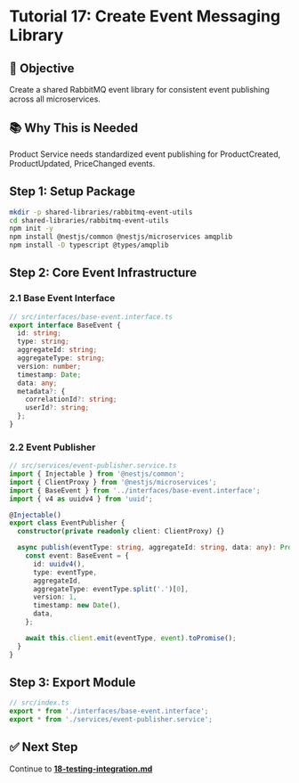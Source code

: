 # Tutorial 17: Create Event Messaging Library

## 🎯 Objective
Create a shared RabbitMQ event library for consistent event publishing across all microservices.

## 📚 Why This is Needed
Product Service needs standardized event publishing for ProductCreated, ProductUpdated, PriceChanged events.

## Step 1: Setup Package
```bash
mkdir -p shared-libraries/rabbitmq-event-utils
cd shared-libraries/rabbitmq-event-utils
npm init -y
npm install @nestjs/common @nestjs/microservices amqplib
npm install -D typescript @types/amqplib
```

## Step 2: Core Event Infrastructure

### 2.1 Base Event Interface
```typescript
// src/interfaces/base-event.interface.ts
export interface BaseEvent {
  id: string;
  type: string;
  aggregateId: string;
  aggregateType: string;
  version: number;
  timestamp: Date;
  data: any;
  metadata?: {
    correlationId?: string;
    userId?: string;
  };
}
```

### 2.2 Event Publisher
```typescript
// src/services/event-publisher.service.ts
import { Injectable } from '@nestjs/common';
import { ClientProxy } from '@nestjs/microservices';
import { BaseEvent } from '../interfaces/base-event.interface';
import { v4 as uuidv4 } from 'uuid';

@Injectable()
export class EventPublisher {
  constructor(private readonly client: ClientProxy) {}

  async publish(eventType: string, aggregateId: string, data: any): Promise<void> {
    const event: BaseEvent = {
      id: uuidv4(),
      type: eventType,
      aggregateId,
      aggregateType: eventType.split('.')[0],
      version: 1,
      timestamp: new Date(),
      data,
    };

    await this.client.emit(eventType, event).toPromise();
  }
}
```

## Step 3: Export Module
```typescript
// src/index.ts
export * from './interfaces/base-event.interface';
export * from './services/event-publisher.service';
```

## ✅ Next Step
Continue to **[18-testing-integration.md](./18-testing-integration.md)**